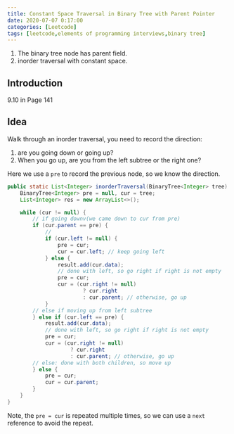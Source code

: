 ```yaml
---
title: Constant Space Traversal in Binary Tree with Parent Pointer
date: 2020-07-07 0:17:00
categories: [Leetcode]
tags: [leetcode,elements of programming interviews,binary tree]
---
```

1. The binary tree node has parent field.
2. inorder traversal with constant space.
<!--more-->

## Introduction
9.10 in Page 141

## Idea
Walk through an inorder traversal, you need to record the direction: 
1. are you going down or going up? 
2. When you go up, are you from the left subtree or the right one?

Here we use a `pre` to record the previous node, so we know the direction.

```java
public static List<Integer> inorderTraversal(BinaryTree<Integer> tree) {
    BinaryTree<Integer> pre = null, cur = tree;
    List<Integer> res = new ArrayList<>();

    while (cur != null) {
        // if going downv(we came down to cur from pre)
        if (cur.parent == pre) {
            // 
            if (cur.left != null) {
                pre = cur;
                cur = cur.left; // keep going left
            } else {
                result.add(cur.data);
                // done with left, so go right if right is not empty
                pre = cur;
                cur = (cur.right != null) 
                        ? cur.right 
                        : cur.parent; // otherwise, go up
            }
        // else if moving up from left subtree
        } else if (cur.left == pre) {
            result.add(cur.data);
            // done with left, so go right if right is not empty
            pre = cur;
            cur = (cur.right != null)
                    ? cur.right
                    : cur.parent; // otherwise, go up
        // else: done with both children, so move up
        } else {
            pre = cur;
            cur = cur.parent;
        }
    }
}
```

Note, the `pre = cur` is repeated multiple times, so we can use a `next` reference to avoid the repeat.
